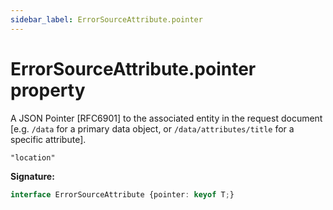 ```yaml
---
sidebar_label: ErrorSourceAttribute.pointer
---
```

# ErrorSourceAttribute.pointer property

A JSON Pointer \[RFC6901\] to the associated entity in the request document \[e.g. `/data` for a primary data object, or `/data/attributes/title` for a specific attribute\].

 `"location"`

**Signature:**

```typescript
interface ErrorSourceAttribute {pointer: keyof T;}
```
